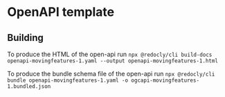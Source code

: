 # OpenAPI template

## Building

[//]: # (To produce the HTML of the open-api run `redoc-cli build openapi-movingfeatures-1.yaml -o openapi-movingfeatures-1.html`.)

To produce the HTML of the open-api run `npx @redocly/cli build-docs openapi-movingfeatures-1.yaml --output openapi-movingfeatures-1.html
`

To produce the bundle schema file of the open-api run `npx @redocly/cli bundle openapi-movingfeatures-1.yaml -o ogcapi-movingfeatures-1.bundled.json
`